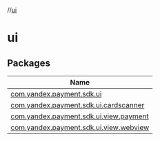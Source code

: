//[ui](index.md)

# ui

## Packages

| Name |
|---|
| [com.yandex.payment.sdk.ui](ui/com.yandex.payment.sdk.ui/index.md) |
| [com.yandex.payment.sdk.ui.cardscanner](ui/com.yandex.payment.sdk.ui.cardscanner/index.md) |
| [com.yandex.payment.sdk.ui.view.payment](ui/com.yandex.payment.sdk.ui.view.payment/index.md) |
| [com.yandex.payment.sdk.ui.view.webview](ui/com.yandex.payment.sdk.ui.view.webview/index.md) |
